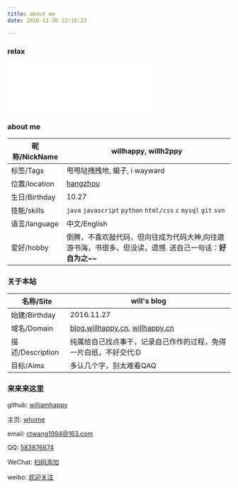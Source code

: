 ```yaml
---
title: about me
date: 2016-11-26 22:16:23

---
```


### relax

<iframe frameborder="no" border="0" marginwidth="0" marginheight="0" width=330 height=110 src="//music.163.com/outchain/player?type=2&id=38585014&auto=1&height=90"></iframe>


### about me

| 昵称/NickName | willhappy, willh2ppy |
| ------------ | ---- |
| 标签/Tags     | 甩甩哒拽拽地, 蝎子, i wayward |
| 位置/location | [hangzhou][1] |
| 生日/Birthday | 10.27 |
| 技能/skills   | `java` `javascript` `python` `html/css` `c` `mysql` `git` `svn` |
| 语言/language | 中文/English |
| 爱好/hobby    | 倒腾，不喜欢敲代码，但向往成为代码大神,向往遨游书海，书很多，但没读，遗憾. 送自己一句话：**好自为之~~** |

### 关于本站

| 名称/Site | will's blog |
| --------- | ----------- |
| 始建/Birthday | 2016.11.27 |
| 域名/Domain | [blog.willhappy.cn][2], [willhappy.cn][3] |
| 描述/Description | 纯属给自己找点事干，记录自己作作的过程，免得一片白纸，不好交代:D |
| 目标/Aims | 多认几个字，别太难看QAQ |

### 来来来这里

<i class="fa fa-github fa-x"></i> github: [williamhappy][4]

<i class="fa fa-home fa-x"></i> 主页: [whome][5]

<i class="fa fa-envelope fa-x"></i> email: ctwang1994@163.com

<i class="fa fa-qq fa-x"></i> QQ: [583876674][6]

<i class="fa fa-weixin fa-x"></i> WeChat: [扫码添加][7]

<i class="fa fa-weibo fa-x"></i> weibo: [欢迎关注][8]

[1]: https://map.baidu.com/
[2]: http://blog.willhappy.cn
[3]: https://willhappy.cn
[4]: https://github.com/williamhappy
[5]: http://willhappy.cn/
[6]: http://blog.willhappy.cn/images/qq_url.jpg
[7]: http://blog.willhappy.cn/images/wechat_url.jpg
[8]: http://weibo.com/williamhappy

